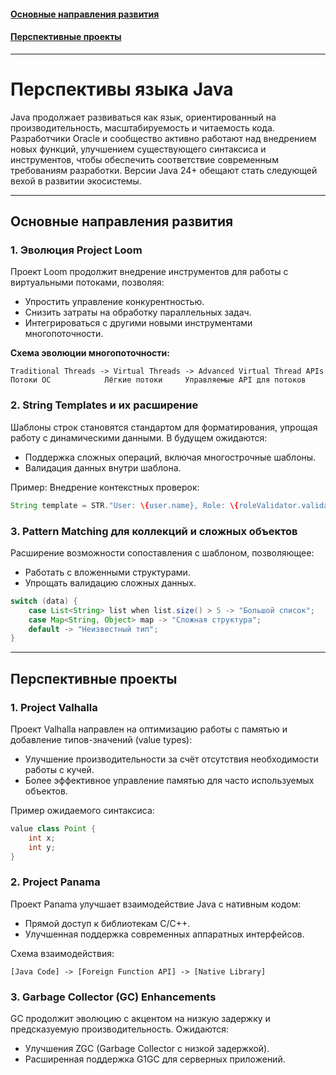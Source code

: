 #### [Основные направления развития](#Основные-направления-развития-1)
#### [Перспективные проекты](#Перспективные-проекты-1)

---
# Перспективы языка Java

Java продолжает развиваться как язык, ориентированный на производительность, масштабируемость и читаемость кода. Разработчики Oracle и сообщество активно работают над внедрением новых функций, улучшением существующего синтаксиса и инструментов, чтобы обеспечить соответствие современным требованиям разработки. Версии Java 24+ обещают стать следующей вехой в развитии экосистемы.

---

## Основные направления развития

### 1. **Эволюция Project Loom**

Проект Loom продолжит внедрение инструментов для работы с виртуальными потоками, позволяя:
- Упростить управление конкурентностью.
- Снизить затраты на обработку параллельных задач.
- Интегрироваться с другими новыми инструментами многопоточности.

**Схема эволюции многопоточности:**
```text
Traditional Threads -> Virtual Threads -> Advanced Virtual Thread APIs
Потоки ОС            Лёгкие потоки     Управляемые API для потоков
```

### 2. **String Templates и их расширение**

Шаблоны строк становятся стандартом для форматирования, упрощая работу с динамическими данными. В будущем ожидаются:
- Поддержка сложных операций, включая многострочные шаблоны.
- Валидация данных внутри шаблона.

Пример: Внедрение контекстных проверок:
```java
String template = STR."User: \{user.name}, Role: \{roleValidator.validate(user.role)}";
```

### 3. **Pattern Matching для коллекций и сложных объектов**

Расширение возможности сопоставления с шаблоном, позволяющее:
- Работать с вложенными структурами.
- Упрощать валидацию сложных данных.

```java
switch (data) {
    case List<String> list when list.size() > 5 -> "Большой список";
    case Map<String, Object> map -> "Сложная структура";
    default -> "Неизвестный тип";
}
```

---

## Перспективные проекты

### 1. **Project Valhalla**

Проект Valhalla направлен на оптимизацию работы с памятью и добавление типов-значений (value types):
- Улучшение производительности за счёт отсутствия необходимости работы с кучей.
- Более эффективное управление памятью для часто используемых объектов.

Пример ожидаемого синтаксиса:
```java
value class Point {
    int x;
    int y;
}
```

### 2. **Project Panama**

Проект Panama улучшает взаимодействие Java с нативным кодом:
- Прямой доступ к библиотекам C/C++.
- Улучшенная поддержка современных аппаратных интерфейсов.

Схема взаимодействия:
```text
[Java Code] -> [Foreign Function API] -> [Native Library]
```

### 3. **Garbage Collector (GC) Enhancements**

GC продолжит эволюцию с акцентом на низкую задержку и предсказуемую производительность. Ожидаются:
- Улучшения ZGC (Garbage Collector с низкой задержкой).
- Расширенная поддержка G1GC для серверных приложений.

